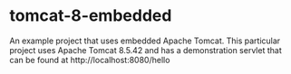 # tomcat-8-embedded
An example project that uses embedded Apache Tomcat.
This particular project uses Apache Tomcat 8.5.42 and has a demonstration servlet that can be found at http://localhost:8080/hello
